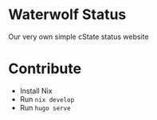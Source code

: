 # Waterwolf Status

Our very own simple cState status website

# Contribute

- Install Nix
- Run `nix develop`
- Run `hugo serve`
